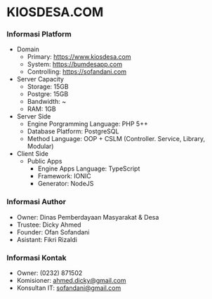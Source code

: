 # KIOSDESA.COM

### Informasi Platform
- Domain
  - Primary: https://www.kiosdesa.com
  - System: https://bumdesapp.com
  - Controlling: https://sofandani.com
- Server Capacity
  - Storage: 15GB
  - Postgre: 15GB
  - Bandwidth: ~
  - RAM: 1GB
- Server Side
  - Engine Porgramming Language: PHP 5++
  - Database Platform: PostgreSQL
  - Method Language: OOP + CSLM (Controller. Service, Library, Modular)
- Client Side
  - Public Apps
    - Engine Apps Language: TypeScript
    - Framework: IONIC
    - Generator: NodeJS
    
### Informasi Author
- Owner: Dinas Pemberdayaan Masyarakat & Desa
- Trustee: Dicky Ahmed
- Founder: Ofan Sofandani
- Asistant: Fikri Rizaldi

### Informasi Kontak
- Owner: (0232) 871502
- Komisioner: ahmed.dicky@gmail.com
- Konsultan IT: [sofandani@gmail.com](mailto:sofandani@gmail.com)

